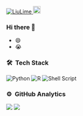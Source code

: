 <p align="left">
  <a href="https://github.com/LiuLime/LiuLime/">
    <img src="https://komarev.com/ghpvc/?username=LiuLime&color=blueviolet&style=flat" alt="LiuLime" />
  
   <a href="https://github.com/LiuLime">
    <img height="20" src="https://img.shields.io/github/followers/LiuLime?label=followers&logo=github&style=flat" />
  </a>   
</p>
  
### Hi there 👋

-  😄 
-  😭 

### 🛠 &nbsp;Tech Stack

![Python](https://img.shields.io/badge/python-3670A0?style=for-the-badge&logo=python&logoColor=ffdd54)
![R](https://img.shields.io/badge/r-%23276DC3.svg?style=for-the-badge&logo=r&logoColor=white)
![Shell Script](https://img.shields.io/badge/shell_script-%23121011.svg?style=for-the-badge&logo=gnu-bash&logoColor=white)


### ⚙️ &nbsp;GitHub Analytics

![](https://github-readme-stats.vercel.app/api?username=LiuLime&count_private=true&theme=synthwave&show_icons=true)
![](https://github-readme-stats.vercel.app/api/top-langs/?username=LiuLime&count_private=true&layout=compact&theme=synthwave)
